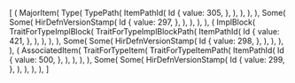[
    (
        MajorItem(
            Type(
                TypePath(
                    ItemPathId(
                        Id {
                            value: 305,
                        },
                    ),
                ),
            ),
        ),
        Some(
            Some(
                HirDefnVersionStamp(
                    Id {
                        value: 297,
                    },
                ),
            ),
        ),
    ),
    (
        ImplBlock(
            TraitForTypeImplBlock(
                TraitForTypeImplBlockPath(
                    ItemPathId(
                        Id {
                            value: 421,
                        },
                    ),
                ),
            ),
        ),
        Some(
            Some(
                HirDefnVersionStamp(
                    Id {
                        value: 298,
                    },
                ),
            ),
        ),
    ),
    (
        AssociatedItem(
            TraitForTypeItem(
                TraitForTypeItemPath(
                    ItemPathId(
                        Id {
                            value: 500,
                        },
                    ),
                ),
            ),
        ),
        Some(
            Some(
                HirDefnVersionStamp(
                    Id {
                        value: 299,
                    },
                ),
            ),
        ),
    ),
]